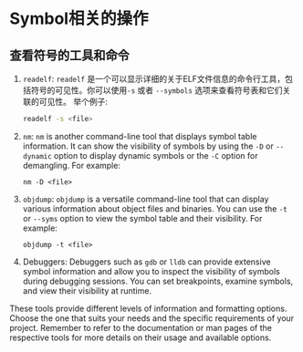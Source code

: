 # Symbol相关的操作

## 查看符号的工具和命令

1. `readelf`: `readelf` 是一个可以显示详细的关于ELF文件信息的命令行工具，包括符号的可见性。你可以使用`-s` 或者 `--symbols` 选项来查看符号表和它们关联的可见性。 举个例子:

   ```bash
   readelf -s <file>
   ```

2. `nm`: `nm` is another command-line tool that displays symbol table information. It can show the visibility of symbols by using the `-D` or `--dynamic` option to display dynamic symbols or the `-C` option for demangling. For example:
   
   ```shell
   nm -D <file>
   ```

3. `objdump`: `objdump` is a versatile command-line tool that can display various information about object files and binaries. You can use the `-t` or `--syms` option to view the symbol table and their visibility. For example:
   
   ```shell
   objdump -t <file>
   ```

4. Debuggers: Debuggers such as `gdb` or `lldb` can provide extensive symbol information and allow you to inspect the visibility of symbols during debugging sessions. You can set breakpoints, examine symbols, and view their visibility at runtime.

These tools provide different levels of information and formatting options. Choose the one that suits your needs and the specific requirements of your project. Remember to refer to the documentation or man pages of the respective tools for more details on their usage and available options.
